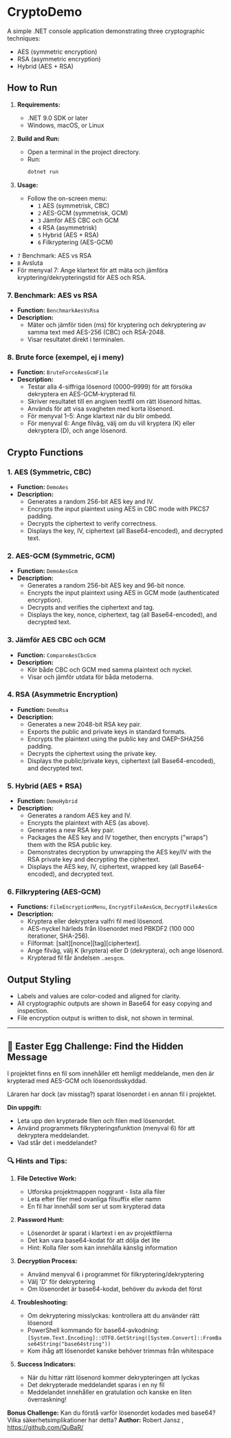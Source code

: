 
# CryptoDemo

A simple .NET console application demonstrating three cryptographic techniques:
- AES (symmetric encryption)
- RSA (asymmetric encryption)
- Hybrid (AES + RSA)

## How to Run

1. **Requirements:**
   - .NET 9.0 SDK or later
   - Windows, macOS, or Linux

2. **Build and Run:**
   - Open a terminal in the project directory.
   - Run:
     ```powershell
     dotnet run
     ```

3. **Usage:**
   - Follow the on-screen menu:
     - `1` AES (symmetrisk, CBC)
     - `2` AES-GCM (symmetrisk, GCM)
     - `3` Jämför AES CBC och GCM
     - `4` RSA (asymmetrisk)
     - `5` Hybrid (AES + RSA)
     - `6` Filkryptering (AES-GCM)
  - `7` Benchmark: AES vs RSA
  - `8` Avsluta
  - För menyval 7: Ange klartext för att mäta och jämföra kryptering/dekrypteringstid för AES och RSA.
### 7. Benchmark: AES vs RSA
- **Function:** `BenchmarkAesVsRsa`
- **Description:**
  - Mäter och jämför tiden (ms) för kryptering och dekryptering av samma text med AES-256 (CBC) och RSA-2048.
  - Visar resultatet direkt i terminalen.

### 8. Brute force (exempel, ej i meny)
- **Function:** `BruteForceAesGcmFile`
- **Description:**
  - Testar alla 4-siffriga lösenord (0000–9999) för att försöka dekryptera en AES-GCM-krypterad fil.
  - Skriver resultatet till en angiven textfil om rätt lösenord hittas.
  - Används för att visa svagheten med korta lösenord.
   - För menyval 1–5: Ange klartext när du blir ombedd.
   - För menyval 6: Ange filväg, välj om du vill kryptera (K) eller dekryptera (D), och ange lösenord.

## Crypto Functions

### 1. AES (Symmetric, CBC)
- **Function:** `DemoAes`
- **Description:**
  - Generates a random 256-bit AES key and IV.
  - Encrypts the input plaintext using AES in CBC mode with PKCS7 padding.
  - Decrypts the ciphertext to verify correctness.
  - Displays the key, IV, ciphertext (all Base64-encoded), and decrypted text.

### 2. AES-GCM (Symmetric, GCM)
- **Function:** `DemoAesGcm`
- **Description:**
  - Generates a random 256-bit AES key and 96-bit nonce.
  - Encrypts the input plaintext using AES in GCM mode (authenticated encryption).
  - Decrypts and verifies the ciphertext and tag.
  - Displays the key, nonce, ciphertext, tag (all Base64-encoded), and decrypted text.

### 3. Jämför AES CBC och GCM
- **Function:** `CompareAesCbcGcm`
- **Description:**
  - Kör både CBC och GCM med samma plaintext och nyckel.
  - Visar och jämför utdata för båda metoderna.

### 4. RSA (Asymmetric Encryption)
- **Function:** `DemoRsa`
- **Description:**
  - Generates a new 2048-bit RSA key pair.
  - Exports the public and private keys in standard formats.
  - Encrypts the plaintext using the public key and OAEP-SHA256 padding.
  - Decrypts the ciphertext using the private key.
  - Displays the public/private keys, ciphertext (all Base64-encoded), and decrypted text.

### 5. Hybrid (AES + RSA)
- **Function:** `DemoHybrid`
- **Description:**
  - Generates a random AES key and IV.
  - Encrypts the plaintext with AES (as above).
  - Generates a new RSA key pair.
  - Packages the AES key and IV together, then encrypts ("wraps") them with the RSA public key.
  - Demonstrates decryption by unwrapping the AES key/IV with the RSA private key and decrypting the ciphertext.
  - Displays the AES key, IV, ciphertext, wrapped key (all Base64-encoded), and decrypted text.

### 6. Filkryptering (AES-GCM)
- **Functions:** `FileEncryptionMenu`, `EncryptFileAesGcm`, `DecryptFileAesGcm`
- **Description:**
  - Kryptera eller dekryptera valfri fil med lösenord.
  - AES-nyckel härleds från lösenordet med PBKDF2 (100 000 iterationer, SHA-256).
  - Filformat: [salt][nonce][tag][ciphertext].
  - Ange filväg, välj K (kryptera) eller D (dekryptera), och ange lösenord.
  - Krypterad fil får ändelsen `.aesgcm`.

## Output Styling
- Labels and values are color-coded and aligned for clarity.
- All cryptographic outputs are shown in Base64 for easy copying and inspection.
- File encryption output is written to disk, not shown in terminal.

---
## 🥚 Easter Egg Challenge: Find the Hidden Message

I projektet finns en fil som innehåller ett hemligt meddelande, men den är krypterad med AES-GCM och lösenordsskyddad.

Läraren har dock (av misstag?) sparat lösenordet i en annan fil i projektet.

**Din uppgift:**
- Leta upp den krypterade filen och filen med lösenordet.
- Använd programmets filkrypteringsfunktion (menyval 6) för att dekryptera meddelandet.
- Vad står det i meddelandet?

### 🔍 Hints and Tips:

1. **File Detective Work:**
   - Utforska projektmappen noggrant - lista alla filer
   - Leta efter filer med ovanliga filsuffix eller namn
   - En fil har innehåll som ser ut som krypterad data

2. **Password Hunt:**
   - Lösenordet är sparat i klartext i en av projektfilerna
   - Det kan vara base64-kodat för att dölja det lite
   - Hint: Kolla filer som kan innehålla känslig information

3. **Decryption Process:**
   - Använd menyval 6 i programmet för filkryptering/dekryptering
   - Välj 'D' för dekryptering
   - Om lösenordet är base64-kodat, behöver du avkoda det först

4. **Troubleshooting:**
   - Om dekryptering misslyckas: kontrollera att du använder rätt lösenord
   - PowerShell kommando för base64-avkodning: `[System.Text.Encoding]::UTF8.GetString([System.Convert]::FromBase64String("base64string"))`
   - Kom ihåg att lösenordet kanske behöver trimmas från whitespace

5. **Success Indicators:**
   - När du hittar rätt lösenord kommer dekrypteringen att lyckas
   - Det dekrypterade meddelandet sparas i en ny fil
   - Meddelandet innehåller en gratulation och kanske en liten överraskning!

**Bonus Challenge:**
Kan du förstå varför lösenordet kodades med base64? Vilka säkerhetsimplikationer har detta?
**Author:** Robert Jansz , https://github.com/QuBaR/
